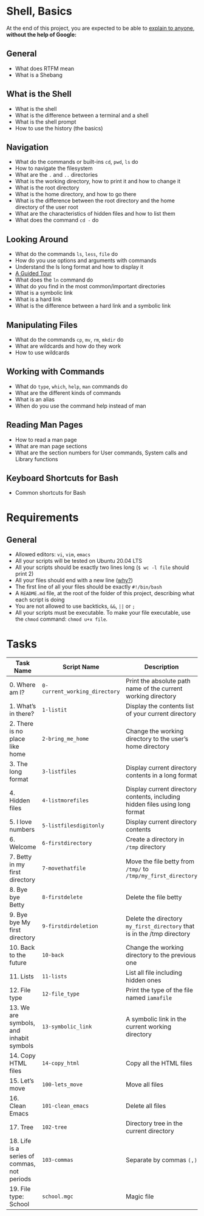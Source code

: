 # Shell, Basics
At the end of this project, you are expected to be able to [explain to anyone](https://fs.blog/feynman-learning-technique/?fbclid=IwAR2K5_BGPVo0QjJXkOIIqNsqcXK4lTskPWJvA0asKQIGtCPWaQBdKmj1Ztg), 
**without the help of Google:**

## General
* What does RTFM mean
* What is a Shebang

## What is the Shell
* What is the shell
* What is the difference between a terminal and a shell
* What is the shell prompt
* How to use the history (the basics)

## Navigation
* What do the commands or built-ins `cd`, `pwd`, `ls` do
* How to navigate the filesystem
* What are the `.` and `..` directories
* What is the working directory, how to print it and how to change it
* What is the root directory
* What is the home directory, and how to go there
* What is the difference between the root directory and the home directory of the user root
* What are the characteristics of hidden files and how to list them
* What does the command `cd -` do

## Looking Around
* What do the commands `ls`, `less`, `file` do
* How do you use options and arguments with commands
* Understand the ls long format and how to display it
* [A Guided Tour](http://linuxcommand.org/lc3_lts0040.php)
* What does the `ln` command do
* What do you find in the most common/important directories
* What is a symbolic link
* What is a hard link
* What is the difference between a hard link and a symbolic link

## Manipulating Files
* What do the commands `cp`, `mv`, `rm`, `mkdir` do
* What are wildcards and how do they work
* How to use wildcards

## Working with Commands
* What do `type`, `which`, `help`, `man` commands do
* What are the different kinds of commands
* What is an alias
* When do you use the command help instead of man

## Reading Man Pages
* How to read a man page
* What are man page sections
* What are the section numbers for User commands, System calls and Library functions

## Keyboard Shortcuts for Bash
* Common shortcuts for Bash

# Requirements
## General
* Allowed editors: `vi`, `vim`, `emacs`
* All your scripts will be tested on Ubuntu 20.04 LTS
* All your scripts should be exactly two lines long (`$ wc -l file` should print 2)
* All your files should end with a new line ([why?](https://unix.stackexchange.com/questions/18743/whats-the-point-in-adding-a-new-line-to-the-end-of-a-file/18789))
* The first line of all your files should be exactly `#!/bin/bash`
* A `README.md` file, at the root of the folder of this project, describing what each script is doing
* You are not allowed to use backticks, `&&`, `||` or `;`
* All your scripts must be executable. To make your file executable, use the `chmod` command: `chmod u+x file`.

# Tasks

| Task Name  | Script Name | Description |
| --------------- | ------------------------------ |---------------------------------------------------------------|
| 0. Where am I?  | `0-current_working_directory`  | Print the absolute path name of the current working directory |
| 1. What’s in there?| `1-listit` | Display the contents list of your current directory |
| 2. There is no place like home | `2-bring_me_home` | Change the working directory to the user’s home directory|
| 3. The long format | `3-listfiles` | Display current directory contents in a long format |
| 4. Hidden files | `4-listmorefiles` | Display current directory contents, including hidden files using long format |
| 5. I love numbers | `5-listfilesdigitonly` | Display current directory contents |
| 6. Welcome | `6-firstdirectory` | Create a directory in` /tmp` directory |
| 7. Betty in my first directory | `7-movethatfile` | Move the file betty from` /tmp/` to `/tmp/my_first_directory` |
| 8. Bye bye Betty | `8-firstdelete` | Delete the file betty |
| 9. Bye bye My first directory | `9-firstdirdeletion` | Delete the directory `my_first_directory` that is in the /tmp directory |
| 10. Back to the future | `10-back` | Change the working directory to the previous one |
| 11. Lists | `11-lists` | List all file including hidden ones |
| 12. File type | `12-file_type` | Print the type of the file named `iamafile` |
| 13. We are symbols, and inhabit symbols | `13-symbolic_link` | A symbolic link in the current working directory |
| 14. Copy HTML files | `14-copy_html` | Copy all the HTML files |
| 15. Let’s move | `100-lets_move` | Move all files |
| 16. Clean Emacs | `101-clean_emacs` | Delete all files |
| 17. Tree | `102-tree` | Directory tree in the current directory |
| 18. Life is a series of commas, not periods | `103-commas` | Separate by commas `(,)` |
| 19. File type: School | `school.mgc` | Magic file |






